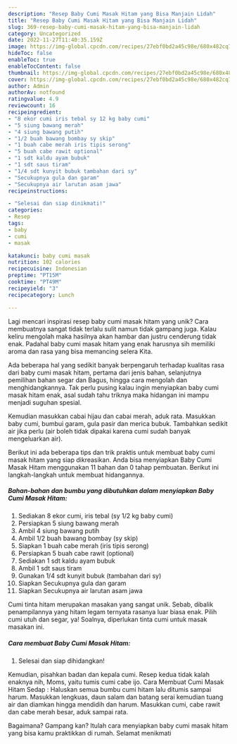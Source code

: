 ```yaml
---
description: "Resep Baby Cumi Masak Hitam yang Bisa Manjain Lidah"
title: "Resep Baby Cumi Masak Hitam yang Bisa Manjain Lidah"
slug: 369-resep-baby-cumi-masak-hitam-yang-bisa-manjain-lidah
category: Uncategorized
date: 2022-11-27T11:40:35.159Z
image: https://img-global.cpcdn.com/recipes/27ebf0bd2a45c98e/680x482cq70/baby-cumi-masak-hitam-foto-resep-utama.jpg
hideToc: false
enableToc: true
enableTocContent: false
thumbnail: https://img-global.cpcdn.com/recipes/27ebf0bd2a45c98e/680x482cq70/baby-cumi-masak-hitam-foto-resep-utama.jpg
cover: https://img-global.cpcdn.com/recipes/27ebf0bd2a45c98e/680x482cq70/baby-cumi-masak-hitam-foto-resep-utama.jpg
author: Admin
authorAv: notfound
ratingvalue: 4.9
reviewcount: 16
recipeingredient:
- "8 ekor cumi iris tebal sy 12 kg baby cumi"
- "5 siung bawang merah"
- "4 siung bawang putih"
- "1/2 buah bawang bombay sy skip"
- "1 buah cabe merah iris tipis serong"
- "5 buah cabe rawit optional"
- "1 sdt kaldu ayam bubuk"
- "1 sdt saus tiram"
- "1/4 sdt kunyit bubuk tambahan dari sy"
- "Secukupnya gula dan garam"
- "Secukupnya air larutan asam jawa"
recipeinstructions:

- "Selesai dan siap dinikmati!"
categories:
- Resep
tags:
- baby
- cumi
- masak

katakunci: baby cumi masak 
nutrition: 102 calories
recipecuisine: Indonesian
preptime: "PT15M"
cooktime: "PT49M"
recipeyield: "3"
recipecategory: Lunch

---
```





Lagi mencari inspirasi resep baby cumi masak hitam yang unik? Cara membuatnya sangat tidak terlalu sulit namun tidak gampang juga. Kalau keliru mengolah maka hasilnya akan hambar dan justru cenderung tidak enak. Padahal baby cumi masak hitam yang enak harusnya sih memiliki aroma dan rasa yang bisa memancing selera Kita.





Ada beberapa hal yang sedikit banyak berpengaruh terhadap kualitas rasa dari baby cumi masak hitam, pertama dari jenis bahan, selanjutnya pemilihan bahan segar dan Bagus, hingga cara mengolah dan menghidangkannya. Tak perlu pusing kalau ingin menyiapkan baby cumi masak hitam enak,      asal sudah tahu triknya maka hidangan ini mampu menjadi suguhan spesial.














Kemudian masukkan cabai hijau dan cabai merah, aduk rata. Masukkan baby cumi, bumbui garam, gula pasir dan merica bubuk. Tambahkan sedikit air jika perlu (air boleh tidak dipakai karena cumi sudah banyak mengeluarkan air).






Berikut ini ada beberapa tips dan trik praktis untuk membuat baby cumi masak hitam yang siap dikreasikan. Anda bisa menyiapkan Baby Cumi Masak Hitam menggunakan 11 bahan dan 0 tahap pembuatan. Berikut ini langkah-langkah untuk membuat hidangannya.

<!--inarticleads1-->

##### Bahan-bahan dan bumbu yang dibutuhkan dalam menyiapkan Baby Cumi Masak Hitam:

1. Sediakan 8 ekor cumi, iris tebal (sy 1/2 kg baby cumi)
1. Persiapkan 5 siung bawang merah
1. Ambil 4 siung bawang putih
1. Ambil 1/2 buah bawang bombay (sy skip)
1. Siapkan 1 buah cabe merah (iris tipis serong)
1. Persiapkan 5 buah cabe rawit (optional)
1. Sediakan 1 sdt kaldu ayam bubuk
1. Ambil 1 sdt saus tiram
1. Gunakan 1/4 sdt kunyit bubuk (tambahan dari sy)
1. Siapkan Secukupnya gula dan garam
1. Siapkan Secukupnya air larutan asam jawa


Cumi tinta hitam merupakan masakan yang sangat unik. Sebab, dibalik penampilannya yang hitam legam ternyata rasanya luar biasa enak. Pilih cumi utuh dan segar, ya! Soalnya, diperlukan tinta cumi untuk masak masakan ini. 

<!--inarticleads2-->

##### Cara membuat Baby Cumi Masak Hitam:


1. Selesai dan siap dihidangkan!

Kemudian, pisahkan badan dan kepala cumi. Resep kedua tidak kalah enaknya nih, Moms, yaitu tumis cumi cabe ijo. Cara Membuat Cumi Masak Hitam Sedap : Haluskan semua bumbu cumi hitam lalu ditumis sampai harum. Masukkan lengkuas, daun salam dan batang serai kemudian tuang air dan diamkan hingga mendidih dan harum. Masukkan cumi, cabe rawit dan cabe merah besar, aduk sampai rata. 

Bagaimana? Gampang kan? Itulah cara menyiapkan baby cumi masak hitam yang bisa kamu praktikkan di rumah. Selamat menikmati
